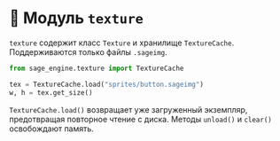 # 📘 Модуль `texture`

`texture` содержит класс `Texture` и хранилище `TextureCache`. Поддерживаются только файлы `.sageimg`.

```python
from sage_engine.texture import TextureCache

tex = TextureCache.load("sprites/button.sageimg")
w, h = tex.get_size()
```

`TextureCache.load()` возвращает уже загруженный экземпляр, предотвращая повторное чтение с диска. Методы `unload()` и `clear()` освобождают память.
